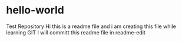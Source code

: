 # hello-world
Test Repository
Hi this is a readme file and i am creating this file while learning GIT
I will committ this readme file in readme-edit
